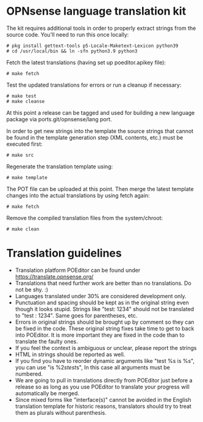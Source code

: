 OPNsense language translation kit
=================================

The kit requires additional tools in order to properly extract strings
from the source code.  You'll need to run this once locally:

    # pkg install gettext-tools p5-Locale-Maketext-Lexicon python39
    # cd /usr/local/bin && ln -sfn python3.9 python3

Fetch the latest translations (having set up poeditor.apikey file):

    # make fetch

Test the updated translations for errors or run a cleanup if necessary:

    # make test
    # make cleanse

At this point a release can be tagged and used for building a new language
package via ports.git/opnsense/lang port.

In order to get new strings into the template the source strings that cannot
be found in the template generation step (XML contents, etc.) must be executed
first:

    # make src

Regenerate the translation template using:

    # make template

The POT file can be uploaded at this point. Then merge the latest template
changes into the actual translations by using fetch again:

    # make fetch

Remove the compiled translation files from the system/chroot:

    # make clean

Translation guidelines
======================

* Translation platform POEditor can be found under https://translate.opnsense.org/
* Translations that need further work are better than no translations. Do not be shy. :)
* Languages translated under 30% are considered development only.
* Punctuation and spacing should be kept as in the original string even though it looks stupid. Strings like "test: 1234" should not be translated to "test : 1234". Same goes for parentheses, etc.
* Errors in original strings should be brought up by comment so they can be fixed in the code. These original string fixes take time to get to back into POEditor. It is more important they are fixed in the code than to translate the faulty ones.
* If you feel the context is ambiguous or unclear, please report the strings
* HTML in strings should be reported as well.
* If you find you have to reorder dynamic arguments like "test %s is %s", you can use "is %2$s test %1$s", In this case all arguments must be numbered.
* We are going to pull in translations directly from POEditor just before a release so as long as you use POEditor to translate your progress will automatically be merged.
* Since mixed forms like "interface(s)" cannot be avoided in the English translation template for historic reasons, translators should try to treat them as plurals without parenthesis.
